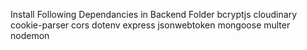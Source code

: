 Install Following Dependancies in Backend Folder
bcryptjs cloudinary cookie-parser cors dotenv express jsonwebtoken mongoose multer nodemon
